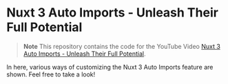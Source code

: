 # Nuxt 3 Auto Imports - Unleash Their Full Potential

> **Note**
> This repository contains the code for the YouTube Video [Nuxt 3 Auto Imports - Unleash Their Full Potential](https://www.youtube.com/watch?v=FT2LQJ2NvVI).

In here, various ways of customizing the Nuxt 3 Auto Imports feature are shown.
Feel free to take a look!
